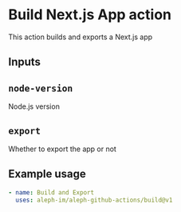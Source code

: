 # Build Next.js App action

This action builds and exports a Next.js app

## Inputs

## `node-version`

Node.js version

## `export`

Whether to export the app or not

## Example usage

```yaml
- name: Build and Export
  uses: aleph-im/aleph-github-actions/build@v1
```